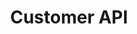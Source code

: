 ---
title: "Customer API"
desc: "Embed a mobile chat window in an Android application."
color: "#4484e7"
version: "0.2"
menu: 
    customer_api: 
        identifier: "API Reference"
    customer_api_reference:
        identifier: "0.2"
---